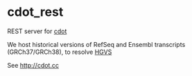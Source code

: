 # cdot_rest

REST server for [cdot](https://github.com/SACGF/cdot/)

We host historical versions of RefSeq and Ensembl transcripts (GRCh37/GRCh38), to resolve [HGVS](http://varnomen.hgvs.org/)

See http://cdot.cc


